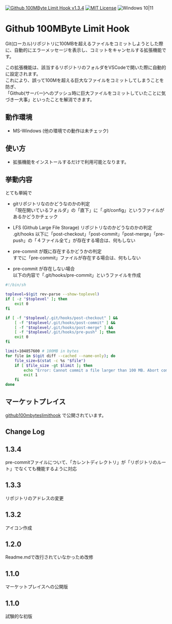 [![Github 100MByte Limit Hook v1.3.4](https://img.shields.io/badge/Github_100MByte_Limit_Hook-v1.3.4-6479ff.svg)](https://marketplace.visualstudio.com/items?itemName=komiyamma.github100mbyteslimithook)
[![MIT License](https://img.shields.io/badge/license-MIT-blue.svg?style=flat)](LICENSE)
![Windows 10|11](https://img.shields.io/badge/Windows-_10_|_11-6479ff.svg?logo=windows&logoColor=white)

# Github 100MByte Limit Hook

Git(ローカル)リポジトリに100MBを超えるファイルをコミットしようとした際に、自動的にエラーメッセージを表示し、コミットをキャンセルする拡張機能です。

この拡張機能は、該当するリポジトリのフォルダをVSCodeで開いた際に自動的に設定されます。  
これにより、誤って100Mを超える巨大なファイルをコミットしてしまうことを防ぎ、  
「Github(サーバー)へのプッシュ時に巨大ファイルをコミットしていたことに気づき一大事」といったことを解消できます。

## 動作環境
- MS-Windows (他の環境での動作は未チェック)

## 使い方
- 拡張機能をインストールするだけで利用可能となります。

## 挙動内容
とても単純で

- gitリポジトリなのかどうなのかの判定  
「現在開いているフォルダ」の「直下」に「.git/config」というファイルがあるかどうかチェック

- LFS (Github Large File Storage) リポジトリなのかどうなのかの判定  
.git/hooks 以下に「post-checkout」「post-commit」「post-merge」「pre-push」の「４ファイル全て」が存在する場合は、何もしない

- pre-commit が既に存在するかどうかの判定  
すでに「pre-commit」ファイルが存在する場合は、何もしない

- pre-commit が存在しない場合  
以下の内容で「.git/hooks/pre-commit」というファイルを作成

```bash
#!/bin/sh

toplevel=$(git rev-parse --show-toplevel)
if [ -z "$toplevel" ]; then
    exit 0
fi

if [ -f "$toplevel/.git/hooks/post-checkout" ] && 
    [ -f "$toplevel/.git/hooks/post-commit" ] &&
    [ -f "$toplevel/.git/hooks/post-merge" ] &&
    [ -f "$toplevel/.git/hooks/pre-push" ]; then
    exit 0
fi

limit=104857600 # 100MB in bytes
for file in $(git diff --cached --name-only); do
    file_size=$(stat -c %s "$file")
    if [ $file_size -gt $limit ]; then
        echo "Error: Cannot commit a file larger than 100 MB. Abort commit."
        exit 1
    fi
done

```

## マーケットプレイス
[github100mbyteslimithook](https://marketplace.visualstudio.com/items?itemName=komiyamma.github100mbyteslimithook) で公開されています。

## Change Log

## 1.3.4

pre-commitファイルについて、「カレントディレクトリ」が「リポジトリのルート」でなくても機能するように対応

## 1.3.3

リポジトリのアドレスの変更

## 1.3.2

アイコン作成

## 1.2.0

Readme.mdで改行されていなかっため改修

## 1.1.0

マーケットプレイスへの公開版

## 1.1.0

試験的な初版